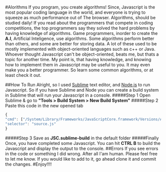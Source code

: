 #Alorithms
If you program, you create algorithms! Since, Javascript is the most popular coding language in the world, and everyone is trying
to squeeze as much performance out of The browser. Algorithms, should be studied daily! If you read about the programmers that compete
in coding competitions, the top programmers say they solved the hard problems by having knowledge of algorithms. Game programmers, inorder to create the __A.I__, Artificial Inteligence, use algorithms. Some algorithms perform better than others, and some are better for storing data. A lot of these used to be mostly implemented with object-oriented languages such as c++ or Java. Whoever thought Javascript can't be object-oriented, beats me, but thats a topic for another time. My point is, that having knowledge, and knowing how to implement them in Javascript may be useful to you. It may even make you a better programmer. So learn some common algorithms, or at least check it out.

##How To Run 
Alright, so I used [Sublime](https://www.sublimetext.com/) text editor, and [Node.js](https://nodejs.org) to run Javascript. So if you have Sublime and Node you can create a build system in Sublime that will run your Javascript in a console. 
#####Step 1
Open Sublime & go to __"Tools > Build System > New Build System"__
#####Step 2
Paste this code in the new opened tab
```javascript
{
"cmd": ["/System/Library/Frameworks/JavaScriptCore.framework/Versions/A/Resources/jsc", "$file"],
"selector": "source.js"
}
```
#####Step 3
Save as __JSC.sublime-build__ in the default folder
#####Finally
Once, you have completed some Javascript. You can hit __CTRL B__ to build the Javascript and display the output to the console.
##Errors
If you see errors in the code or something I did wrong. After all I'am human. Please feel free to let me know. If you would like to add to it, go ahead clone it and commit the changes.
#Enjoy!!!!
